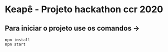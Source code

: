 # Keapê - Projeto hackathon ccr 2020

## Para iniciar o projeto use os comandos ->

`npm install`\
`npm start`
